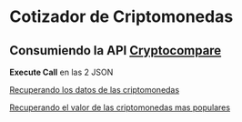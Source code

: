 #   Cotizador de Criptomonedas

##  Consumiendo la API [Cryptocompare](https://min-api.cryptocompare.com/documentation)

**Execute Call** en las 2 JSON

[Recuperando los datos de las criptomonedas](https://min-api.cryptocompare.com/documentation?key=Price&cat=multipleSymbolsFullPriceEndpoint)

[Recuperando el valor de las criptomonedas mas populares](https://min-api.cryptocompare.com/documentation?key=Toplists&cat=TopTotalMktCapEndpointFull)




